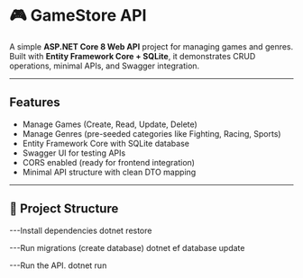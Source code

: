 # 🎮 GameStore API

A simple **ASP.NET Core 8 Web API** project for managing games and genres.  
Built with **Entity Framework Core + SQLite**, it demonstrates CRUD operations, minimal APIs, and Swagger integration.  

---

##  Features
-  Manage Games (Create, Read, Update, Delete)  
-  Manage Genres (pre-seeded categories like Fighting, Racing, Sports)  
-  Entity Framework Core with SQLite database  
-  Swagger UI for testing APIs  
-  CORS enabled (ready for frontend integration)  
-  Minimal API structure with clean DTO mapping  

---

## 📂 Project Structure


---Install dependencies
dotnet restore

---Run migrations (create database)
dotnet ef database update


---Run the API.
dotnet run
